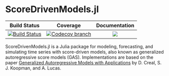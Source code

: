 # ScoreDrivenModels.jl

| **Build Status** | **Coverage** | **Documentation** |
|:-----------------:|:-----------------:|:-----------------:|
| [![Build Status][build-img]][build-url] | [![Codecov branch][codecov-img]][codecov-url] |[![](https://img.shields.io/badge/docs-latest-blue.svg)](https://lampspuc.github.io/ScoreDrivenModels.jl/latest/)

[build-img]: https://travis-ci.org/LAMPSPUC/ScoreDrivenModels.jl.svg?branch=master
[build-url]: https://travis-ci.org/LAMPSPUC/ScoreDrivenModels.jl

[codecov-img]: https://codecov.io/gh/LAMPSPUC/ScoreDrivenModels.jl/coverage.svg?branch=master
[codecov-url]: https://codecov.io/gh/LAMPSPUC/ScoreDrivenModels.jl?branch=master

ScoreDrivenModels.jl is a Julia package for modeling, forecasting, and simulating time series with score-driven models, also known as generalized autoregressive score models (GAS). Implementations are based on the paper [Generalized Autoregressive Models with Applications](http://dx.doi.org/10.1002/jae.1279) by D. Creal, S. J. Koopman, and A. Lucas.